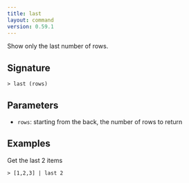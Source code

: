 ```yaml
---
title: last
layout: command
version: 0.59.1
---
```


Show only the last number of rows.

## Signature

```> last (rows)```

## Parameters

 -  `rows`: starting from the back, the number of rows to return

## Examples

Get the last 2 items
```shell
> [1,2,3] | last 2
```
